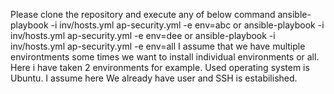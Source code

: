 Please clone the repository and execute any of below command
 ansible-playbook -i inv/hosts.yml ap-security.yml -e env=abc or ansible-playbook -i inv/hosts.yml ap-security.yml -e env=dee or ansible-playbook -i inv/hosts.yml ap-security.yml -e env=all
 I assume that we have multiple environtments some times we want to install individual environments or all.
 Here i have taken 2 environments for example.
Used operating system is Ubuntu.
I assume here We already have user and SSH is estabilished.
